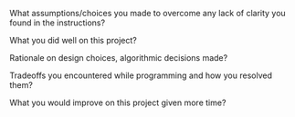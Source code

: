 What assumptions/choices you made to overcome any lack of clarity you found in the instructions?

What you did well on this project?

Rationale on design choices, algorithmic decisions made?

Tradeoffs you encountered while programming and how you resolved them?

What you would improve on this project given more time?
